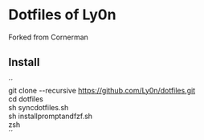 # Dotfiles of Ly0n

Forked from Cornerman

## Install
´´    
git clone --recursive https://github.com/Ly0n/dotfiles.git    
cd dotfiles    
sh syncdotfiles.sh    
sh installpromptandfzf.sh    
zsh    
´´
